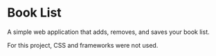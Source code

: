 # Book List

A simple web application that adds, removes, and saves your book list. 

For this project, CSS and frameworks were not used.
